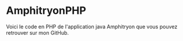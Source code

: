 # AmphitryonPHP

Voici le code en PHP de l'application java Amphitryon que vous pouvez retrouver sur mon GitHub.
